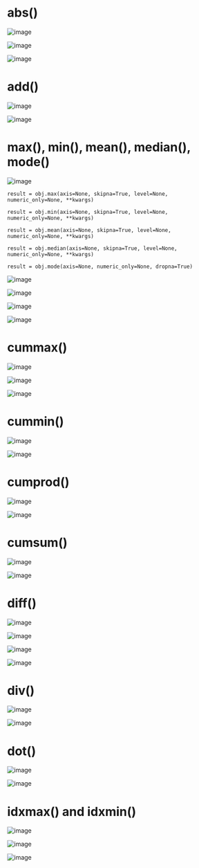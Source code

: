 # abs()

![image](https://user-images.githubusercontent.com/60442877/232265969-f990a0f8-053b-4c56-b628-7a73613b0ac8.png)

![image](https://user-images.githubusercontent.com/60442877/232265986-46e669eb-3015-443d-8384-06d3ca8b35aa.png)

![image](https://user-images.githubusercontent.com/60442877/232265990-c1b9ec45-4773-455a-aa0f-8ea8c9c8ba1f.png)

# add()

![image](https://user-images.githubusercontent.com/60442877/232320048-898e3796-caa4-4c38-8a10-6bccbbc813ff.png)

![image](https://user-images.githubusercontent.com/60442877/232320123-a74984b4-3f8a-4be5-91df-5a6abba71bb3.png)

# max(), min(), mean(), median(), mode()

![image](https://user-images.githubusercontent.com/60442877/232650430-2f4a5d04-c952-48f9-ae42-aa9130141372.png)

    result = obj.max(axis=None, skipna=True, level=None, numeric_only=None, **kwargs)

    result = obj.min(axis=None, skipna=True, level=None, numeric_only=None, **kwargs)

    result = obj.mean(axis=None, skipna=True, level=None, numeric_only=None, **kwargs)
    
    result = obj.median(axis=None, skipna=True, level=None, numeric_only=None, **kwargs)

    result = obj.mode(axis=None, numeric_only=None, dropna=True)

![image](https://user-images.githubusercontent.com/60442877/232650567-103c20c1-9ad7-4250-a270-c39ddbf94a9f.png)

![image](https://user-images.githubusercontent.com/60442877/232650609-e77c1d93-668f-4883-bfa0-5f608ff2cd0e.png)

![image](https://user-images.githubusercontent.com/60442877/232650632-4e89c84b-abbe-405e-86b5-252639e0b839.png)

![image](https://user-images.githubusercontent.com/60442877/232650659-c9da910a-242b-4045-8efc-4df6f95be105.png)

# cummax()

![image](https://user-images.githubusercontent.com/60442877/232337167-67f74900-ebb8-41b2-b68c-934b15f344ee.png)

![image](https://user-images.githubusercontent.com/60442877/232337181-3cfea839-86b9-4980-be5e-22968f416c59.png)

![image](https://user-images.githubusercontent.com/60442877/232337353-866a8c6c-00f7-4914-9baf-377bb938db91.png)

# cummin()

![image](https://user-images.githubusercontent.com/60442877/232347604-59824678-78c4-4be4-aabe-78b2b1b8945f.png)

![image](https://user-images.githubusercontent.com/60442877/232347852-f5eae23c-fe54-4952-89b9-1e4dc685b1e5.png)

# cumprod()

![image](https://user-images.githubusercontent.com/60442877/232347868-963c5ec6-af51-446b-bf2e-e9b1427f0a30.png)

![image](https://user-images.githubusercontent.com/60442877/232347983-5b2b983a-cc1d-470f-8981-d82eae904658.png)

# cumsum()

![image](https://user-images.githubusercontent.com/60442877/232348023-f53f2e7a-5179-4068-b603-c7f5661e4f01.png)

![image](https://user-images.githubusercontent.com/60442877/232348097-c110b527-3f6e-42bc-9d6a-f2231081a829.png)

# diff()

![image](https://user-images.githubusercontent.com/60442877/232348552-d14f885d-e3cc-4035-8ccd-94fa94d1d0ef.png)

![image](https://user-images.githubusercontent.com/60442877/232348843-08086ec3-0c0e-48ae-9f4f-0a0586a5de48.png)

![image](https://user-images.githubusercontent.com/60442877/232348826-931401ac-e3f9-40c9-82ab-8e3621956e4b.png)

![image](https://user-images.githubusercontent.com/60442877/232348831-4386e404-e017-45b8-86be-b9aebf3834f3.png)

# div() 

![image](https://user-images.githubusercontent.com/60442877/232349348-08c1a61d-e945-4f5a-bf13-91a0538124a6.png)

![image](https://user-images.githubusercontent.com/60442877/232349638-93d60ff3-7387-4ea8-ba65-4f32162f01bc.png)

# dot() 

![image](https://user-images.githubusercontent.com/60442877/232349949-8db98ec8-70e2-4b9b-8dd5-fb5270dee0a0.png)

![image](https://user-images.githubusercontent.com/60442877/232350288-ff51f4a7-6cff-4e9e-8bc2-7b74efede4d0.png)

# idxmax() and idxmin()

![image](https://user-images.githubusercontent.com/60442877/232364994-af384baa-ce6c-4486-805a-7a3c6321ad47.png)

![image](https://user-images.githubusercontent.com/60442877/232365016-1194926d-298c-49c4-b1be-8ff91da2bdc9.png)

![image](https://user-images.githubusercontent.com/60442877/232365476-a8d8020f-11b0-4fe9-b959-45d38b8f4ba6.png)



